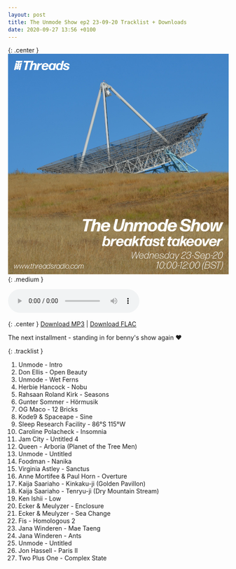 ```yaml
---
layout: post
title: The Unmode Show ep2 23-09-20 Tracklist + Downloads
date: 2020-09-27 13:56 +0100
---
```

{: .center }
![The Unmode Show ep2](/assets/img/unmode_show_covers/ep2.jpg){: .medium }

<div class="center "><audio class="medium" controls src="/assets/mp3s/The_Unmode_Show_ep2_23-09-20.mp3"></audio></div>

{: .center }
[Download MP3](https://drive.google.com/file/d/16E3YEzX0u4DK2aMUKiWvy8-63eFlPAfc/view?usp=sharing) \| [Download FLAC](https://drive.google.com/file/d/1AqUUOgakFxMdTUHq0F6HtfFM8j66pgax/view?usp=sharing)

The next installment - standing in for benny's show again ❤️

{: .tracklist }
01. <span class="artist">Unmode</span> - Intro
02. <span class="artist">Don Ellis</span> - Open Beauty
03. <span class="artist">Unmode</span> - Wet Ferns
04. <span class="artist">Herbie Hancock</span> - Nobu
05. <span class="artist">Rahsaan Roland Kirk</span> - Seasons
06. <span class="artist">Gunter Sommer</span> - Hörmusik
07. <span class="artist">OG Maco</span> - 12 Bricks
08. <span class="artist">Kode9 & Spaceape</span> - Sine
09. <span class="artist">Sleep Research Facility</span> - 86°S 115°W
10. <span class="artist">Caroline Polacheck</span> - Insomnia
11. <span class="artist">Jam City</span> - Untitled 4
12. <span class="artist">Queen</span> - Arboria (Planet of the Tree Men)
13. <span class="artist">Unmode</span> - Untitled
14. <span class="artist">Foodman</span> - Nanika
15. <span class="artist">Virginia Astley</span> - Sanctus
16. <span class="artist">Anne Mortifee & Paul Horn</span> - Overture
17. <span class="artist">Kaija Saariaho</span> - Kinkaku-ji (Golden Pavillon)
18. <span class="artist">Kaija Saariaho</span> - Tenryu-ji (Dry Mountain Stream)
19. <span class="artist">Ken Ishii</span> - Low
20. <span class="artist">Ecker & Meulyzer</span> - Enclosure
21. <span class="artist">Ecker & Meulyzer</span> - Sea Change
22. <span class="artist">Fis</span> - Homologous 2
23. <span class="artist">Jana Winderen</span> - Mae Taeng
24. <span class="artist">Jana Winderen</span> - Ants
25. <span class="artist">Unmode</span> - Untitled
26. <span class="artist">Jon Hassell</span> - Paris II
27. <span class="artist">Two Plus One</span> - Complex State
